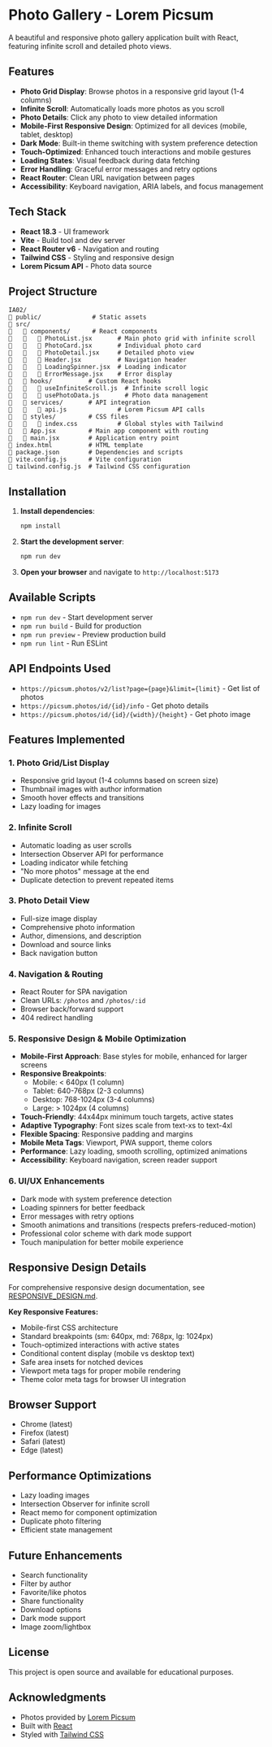 # Photo Gallery - Lorem Picsum

A beautiful and responsive photo gallery application built with React, featuring infinite scroll and detailed photo views.

## Features

- **Photo Grid Display**: Browse photos in a responsive grid layout (1-4 columns)
- **Infinite Scroll**: Automatically loads more photos as you scroll
- **Photo Details**: Click any photo to view detailed information
- **Mobile-First Responsive Design**: Optimized for all devices (mobile, tablet, desktop)
- **Dark Mode**: Built-in theme switching with system preference detection
- **Touch-Optimized**: Enhanced touch interactions and mobile gestures
- **Loading States**: Visual feedback during data fetching
- **Error Handling**: Graceful error messages and retry options
- **React Router**: Clean URL navigation between pages
- **Accessibility**: Keyboard navigation, ARIA labels, and focus management

## Tech Stack

- **React 18.3** - UI framework
- **Vite** - Build tool and dev server
- **React Router v6** - Navigation and routing
- **Tailwind CSS** - Styling and responsive design
- **Lorem Picsum API** - Photo data source

## Project Structure

```
IA02/
   public/              # Static assets
   src/
      components/      # React components
         PhotoList.jsx       # Main photo grid with infinite scroll
         PhotoCard.jsx       # Individual photo card
         PhotoDetail.jsx     # Detailed photo view
         Header.jsx          # Navigation header
         LoadingSpinner.jsx  # Loading indicator
         ErrorMessage.jsx    # Error display
      hooks/          # Custom React hooks
         useInfiniteScroll.js  # Infinite scroll logic
         usePhotoData.js       # Photo data management
      services/       # API integration
         api.js              # Lorem Picsum API calls
      styles/         # CSS files
         index.css           # Global styles with Tailwind
      App.jsx         # Main app component with routing
      main.jsx        # Application entry point
   index.html          # HTML template
   package.json        # Dependencies and scripts
   vite.config.js      # Vite configuration
   tailwind.config.js  # Tailwind CSS configuration
```

## Installation

1. **Install dependencies**:
   ```bash
   npm install
   ```

2. **Start the development server**:
   ```bash
   npm run dev
   ```

3. **Open your browser** and navigate to `http://localhost:5173`

## Available Scripts

- `npm run dev` - Start development server
- `npm run build` - Build for production
- `npm run preview` - Preview production build
- `npm run lint` - Run ESLint

## API Endpoints Used

- `https://picsum.photos/v2/list?page={page}&limit={limit}` - Get list of photos
- `https://picsum.photos/id/{id}/info` - Get photo details
- `https://picsum.photos/id/{id}/{width}/{height}` - Get photo image

## Features Implemented

### 1. Photo Grid/List Display
- Responsive grid layout (1-4 columns based on screen size)
- Thumbnail images with author information
- Smooth hover effects and transitions
- Lazy loading for images

### 2. Infinite Scroll
- Automatic loading as user scrolls
- Intersection Observer API for performance
- Loading indicator while fetching
- "No more photos" message at the end
- Duplicate detection to prevent repeated items

### 3. Photo Detail View
- Full-size image display
- Comprehensive photo information
- Author, dimensions, and description
- Download and source links
- Back navigation button

### 4. Navigation & Routing
- React Router for SPA navigation
- Clean URLs: `/photos` and `/photos/:id`
- Browser back/forward support
- 404 redirect handling

### 5. Responsive Design & Mobile Optimization
- **Mobile-First Approach**: Base styles for mobile, enhanced for larger screens
- **Responsive Breakpoints**:
  - Mobile: < 640px (1 column)
  - Tablet: 640-768px (2-3 columns)
  - Desktop: 768-1024px (3-4 columns)
  - Large: > 1024px (4 columns)
- **Touch-Friendly**: 44x44px minimum touch targets, active states
- **Adaptive Typography**: Font sizes scale from text-xs to text-4xl
- **Flexible Spacing**: Responsive padding and margins
- **Mobile Meta Tags**: Viewport, PWA support, theme colors
- **Performance**: Lazy loading, smooth scrolling, optimized animations
- **Accessibility**: Keyboard navigation, screen reader support

### 6. UI/UX Enhancements
- Dark mode with system preference detection
- Loading spinners for better feedback
- Error messages with retry options
- Smooth animations and transitions (respects prefers-reduced-motion)
- Professional color scheme with dark mode support
- Touch manipulation for better mobile experience

## Responsive Design Details

For comprehensive responsive design documentation, see [RESPONSIVE_DESIGN.md](./RESPONSIVE_DESIGN.md).

**Key Responsive Features:**
- Mobile-first CSS architecture
- Standard breakpoints (sm: 640px, md: 768px, lg: 1024px)
- Touch-optimized interactions with active states
- Conditional content display (mobile vs desktop text)
- Safe area insets for notched devices
- Viewport meta tags for proper mobile rendering
- Theme color meta tags for browser UI integration

## Browser Support

- Chrome (latest)
- Firefox (latest)
- Safari (latest)
- Edge (latest)

## Performance Optimizations

- Lazy loading images
- Intersection Observer for infinite scroll
- React memo for component optimization
- Duplicate photo filtering
- Efficient state management

## Future Enhancements

- Search functionality
- Filter by author
- Favorite/like photos
- Share functionality
- Download options
- Dark mode support
- Image zoom/lightbox

## License

This project is open source and available for educational purposes.

## Acknowledgments

- Photos provided by [Lorem Picsum](https://picsum.photos/)
- Built with [React](https://react.dev/)
- Styled with [Tailwind CSS](https://tailwindcss.com/)
